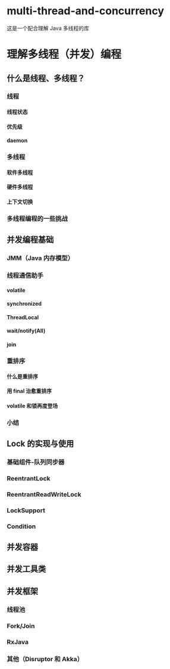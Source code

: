 # multi-thread-and-concurrency
这是一个配合理解 Java 多线程的库

# 理解多线程（并发）编程

## 什么是线程、多线程？

### 线程

#### 线程状态

#### 优先级

#### daemon


### 多线程

#### 软件多线程

#### 硬件多线程

#### 上下文切换

### 多线程编程的一些挑战

## 并发编程基础

### JMM（Java 内存模型）

### 线程通信助手
#### volatile

#### synchronized

#### ThreadLocal

#### wait/notify(All)

#### join

### 重排序

#### 什么是重排序

#### 用 final 治愈重排序

#### volatile 和锁再度登场

### 小结

## Lock 的实现与使用

### 基础组件-队列同步器

### ReentrantLock

### ReentrantReadWriteLock

### LockSupport

### Condition

## 并发容器

## 并发工具类

## 并发框架

### 线程池

### Fork/Join

### RxJava

### 其他（Disruptor 和 Akka）
